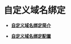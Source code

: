 # 自定义域名绑定<a name="obs_03_0030"></a>

-   **[自定义域名绑定简介](自定义域名绑定简介.md)**  

-   **[自定义域名绑定配置](自定义域名绑定配置.md)**  


